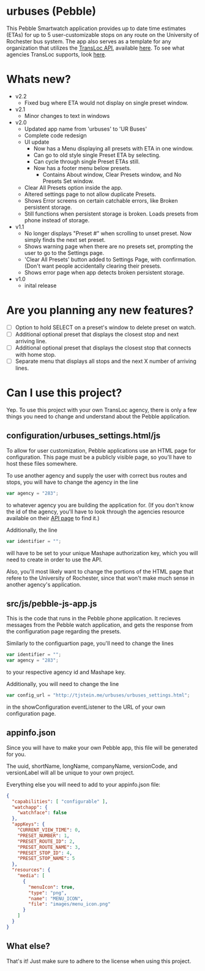 # urbuses (Pebble)

This Pebble Smartwatch application provides up to date time estimates (ETAs) for up to 5 user-customizable stops on any route on the University of Rochester bus system. The app also serves as a template for any organization that utilizes the [TransLoc API](http://transloc.com/), available [here](https://www.mashape.com/transloc/openapi-1-2#!documentation). To see what agencies TransLoc supports, look [here](http://transloc.com/agencies/).

# Whats new?
* v2.2
  * Fixed bug where ETA would not display on single preset window.
* v2.1
  * Minor changes to text in windows
* v2.0
  * Updated app name from 'urbuses' to 'UR Buses'
  * Complete code redesign
  * UI update
    * Now has a Menu displaying all presets with ETA in one window.
    * Can go to old style single Preset ETA by selecting.
    * Can cycle through single Preset ETAs still.
    * Now has a footer menu below presets.
      * Contains About window, Clear Presets window, and No Presets Set window.
  * Clear All Presets option inside the app.
  * Altered settings page to not allow duplicate Presets.
  * Shows Error screens on certain catchable errors, like Broken persistent storage.
  * Still functions when persistent storage is broken. Loads presets from phone instead of storage.
* v1.1
  * No longer displays "Preset #" when scrolling to unset preset. Now simply finds the next set preset.
  * Shows warning page when there are no presets set, prompting the user to go to the Settings page.
  * 'Clear All Presets' button added to Settings Page, with confirmation. (Don't want people accidentally clearing their presets.
  * Shows error page when app detects broken persistent storage.
* v1.0
  * inital release

# Are you planning any new features?
- [ ] Option to hold SELECT on a preset's window to delete preset on watch.
- [ ] Additional optional preset that displays the closest stop and next arriving line.
- [ ] Additional optional preset that displays the closest stop that connects with home stop.
- [ ] Separate menu that displays all stops and the next X number of arriving lines.

# Can I use this project?
Yep. To use this project with your own TransLoc agency, there is only a few things you need to change and understand about the Pebble application.
## configuration/urbuses_settings.html/js
To allow for user customization, Pebble applications use an HTML page for configuration. This page must be a publicly visible page, so you'll have to host these files somewhere.

To use another agency and supply the user with correct bus routes and stops, you will have to change the agency in the line
```javascript
var agency = "283";
```
to whatever agency you are building the application for. (If you don't know the id of the agency, you'll have to look through the agencies resource available on their [API page](https://www.mashape.com/transloc/openapi-1-2) to find it.)

Additionally, the line
```javascript
var identifier = "";
```
will have to be set to your unique Mashape authorization key, which you will need to create in order to use the API.

Also, you'll most likely want to change the portions of the HTML page that refere to the University of Rochester, since that won't make much sense in another agency's application.
## src/js/pebble-js-app.js
This is the code that runs in the Pebble phone application. It recieves messages from the Pebble watch application, and gets the response from the configuration page regarding the presets.

Similarly to the configuartion page, you'll need to change the lines
```javascript
var identifier = "";
var agency = "283";
```
to your respective agency id and Mashape key.

Additionally, you will need to change the line 
```javascript
var config_url = "http://tjstein.me/urbuses/urbuses_settings.html";
```
in the showConfiguration eventListener to the URL of your own configuration page.
## appinfo.json
Since you will have to make your own Pebble app, this file will be generated for you. 

The uuid, shortName, longName, companyName, versionCode, and versionLabel will all be unique to your own project.

Everything else you will need to add to your appinfo.json file:
```json
{
  "capabilities": [ "configurable" ],
  "watchapp": {
    "watchface": false
  },
  "appKeys": {
    "CURRENT_VIEW_TIME": 0,
    "PRESET_NUMBER": 1,
    "PRESET_ROUTE_ID": 2,
    "PRESET_ROUTE_NAME": 3,
    "PRESET_STOP_ID": 4,
    "PRESET_STOP_NAME": 5
  },
  "resources": {
    "media": [
      {
        "menuIcon": true,
        "type": "png",
        "name": "MENU_ICON",
        "file": "images/menu_icon.png"
      }
    ]
  }
}
```
## What else?
That's it! Just make sure to adhere to the license when using this project. 

